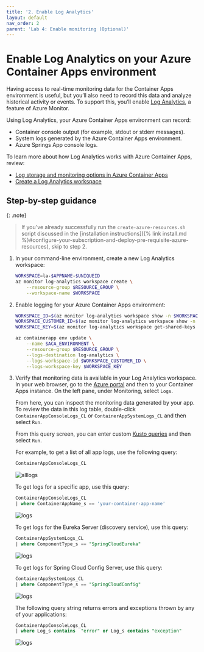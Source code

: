 ```yaml
---
title: '2. Enable Log Analytics'
layout: default
nav_order: 2
parent: 'Lab 4: Enable monitoring (Optional)'
---
```


# Enable Log Analytics on your Azure Container Apps environment

Having access to real-time monitoring data for the Container Apps environment is useful, but you’ll also need to record this data and analyze historical activity or events. To support this, you’ll enable [Log Analytics](https://learn.microsoft.com/azure/container-apps/log-monitoring), a feature of Azure Monitor.

Using Log Analytics, your Azure Container Apps environment can record:

- Container console output (for example, stdout or stderr messages).
- System logs generated by the Azure Container Apps environment.
- Azure Springs App console logs.

To learn more about how Log Analytics works with Azure Container Apps, review:

- [Log storage and monitoring options in Azure Container Apps](https://learn.microsoft.com/azure/container-apps/log-options)
- [Create a Log Analytics workspace](https://learn.microsoft.com/azure/azure-monitor/logs/quick-create-workspace?tabs=azure-cli)

## Step-by-step guidance

{: .note}
> If you've already successfully run the `create-azure-resources.sh` script discussed in the [installation instructions]({% link install.md %}#configure-your-subscription-and-deploy-pre-requisite-azure-resources), skip to step 2.

1.  In your command-line environment, create a new Log Analytics workspace:

    ```bash
    WORKSPACE=la-$APPNAME-$UNIQUEID
    az monitor log-analytics workspace create \
        --resource-group $RESOURCE_GROUP \
        --workspace-name $WORKSPACE
    ```

2.  Enable logging for your Azure Container Apps environment:

    ```bash
    WORKSPACE_ID=$(az monitor log-analytics workspace show -n $WORKSPACE -g $RESOURCE_GROUP --query id -o tsv)
    WORKSPACE_CUSTOMER_ID=$(az monitor log-analytics workspace show -n $WORKSPACE -g $RESOURCE_GROUP --query customerId -o tsv)
    WORKSPACE_KEY=$(az monitor log-analytics workspace get-shared-keys -n $WORKSPACE -g $RESOURCE_GROUP --query primarySharedKey -o tsv)

    az containerapp env update \
        --name $ACA_ENVIRONMENT \
        --resource-group $RESOURCE_GROUP \
        --logs-destination log-analytics \
        --logs-workspace-id $WORKSPACE_CUSTOMER_ID \
        --logs-workspace-key $WORKSPACE_KEY
    ```

3.  Verify that monitoring data is available in your Log Analytics workspace. In your web browser, go to the [Azure portal](http://portal.azure.com/) and then to your Container Apps instance. On the left pane, under Monitoring, select `Logs`.

    From here, you can inspect the monitoring data generated by your app. To review the data in this log table, double-click `ContainerAppConsoleLogs_CL` or `ContainerAppSystemLogs_CL` and then select `Run`.

    From this query screen, you can enter custom [Kusto queries](https://learn.microsoft.com/en-us/kusto/query/?view=microsoft-fabric) and then select `Run`.

    For example, to get a list of all app logs, use the following query:

    ```sql
    ContainerAppConsoleLogs_CL
    ```
    ![alllogs](../../images/customers-service-logs.png)

    To get logs for a specific app, use this query:

    ```sql
    ContainerAppConsoleLogs_CL
    | where ContainerAppName_s == 'your-container-app-name'
    ```

    ![logs](../../images/customerserviceapplog.png)

    To get logs for the Eureka Server (discovery service), use this query:

    ```sql
    ContainerAppSystemLogs_CL
    | where ComponentType_s == "SpringCloudEureka"
    ```

    ![logs](../../images/Eurekaconsolelog.png)

    To get logs for Spring Cloud Config Server, use this query:

    ```sql
    ContainerAppSystemLogs_CL
    | where ComponentType_s == "SpringCloudConfig"
    ```

    ![logs](../../images/CloudConfiglog.png)

    The following query string returns errors and exceptions thrown by any of your applications:

    ```sql
    ContainerAppConsoleLogs_CL
    | where Log_s contains  "error" or Log_s contains "exception"
    ```

    ![logs](../../images/exception.png)
